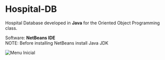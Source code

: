 # Hospital-DB
Hospital Database developed in <b>Java</b> for the Oriented Object Programming class.

Software: <b> NetBeans IDE </b>   <br/>
NOTE: Before installing NetBeans install Java JDK

![Menu Inicial](https://github.com/andrecfoss/Hospital-DB/assets/134842813/8a23125d-cb38-4da2-aa42-100dbcef77c5)

